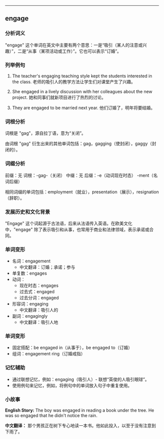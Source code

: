 
---------------
## engage
### 分析词义
"engage" 这个单词在英文中主要有两个意思：一是“吸引（某人的注意或兴趣）”，二是“从事（某项活动或工作）”。它也可以表示“订婚”。

### 列举例句
1. The teacher's engaging teaching style kept the students interested in the class.
   老师的吸引人的教学方法让学生们对课堂产生了兴趣。
   
2. She engaged in a lively discussion with her colleagues about the new project.
   她和同事们就新项目进行了热烈的讨论。
   
3. They are engaged to be married next year.
   他们订婚了，明年将要结婚。

### 词根分析
词根是 "gag"，源自拉丁语，意为“关闭”。

由词根 "gag" 衍生出来的其他单词包括：gag，gagging（使封闭），gaggy（封闭的）。

### 词缀分析
前缀：无
词根：-gag-（关闭）
中缀：无
后缀：-e（动词现在时态）
-ment（名词后缀）

相同词缀的单词包括：employment（就业），presentation（展示），resignation（辞职）。

### 发展历史和文化背景
"Engage" 这个词起源于古法语，后来从法语传入英语。在欧美文化中，"engage" 除了表示吸引和从事，也常用于商业和法律领域，表示承诺或合同。

### 单词变形
- 名词：engagement
  - 中文翻译：订婚；承诺；参与
- 单复数：engages
- 动词：
  - 现在时态：engages
  - 过去式：engaged
  - 过去分词：engaged
- 形容词：engaging
  - 中文翻译：吸引人的
- 副词：engagingly
  - 中文翻译：吸引人地

### 单词变形
- 固定搭配：be engaged in（从事于），be engaged to（订婚）
- 组词：engagement ring（订婚戒指）

### 记忆辅助
- 通过联想记忆，例如：engaging（吸引人）- 联想“英俊的人吸引眼球”。
- 使用例句来记忆，例如，将例句中的单词放入句子中重复使用。

### 小故事
**English Story:**
The boy was engaged in reading a book under the tree. He was so engaged that he didn't notice the rain.

**中文翻译：**
那个男孩正在树下专心地读一本书。他如此投入，以至于没有注意到下雨了。

